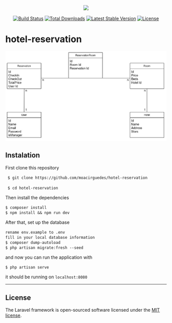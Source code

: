 <p align="center"><a href="https://laravel.com" target="_blank"><img src="https://raw.githubusercontent.com/laravel/art/master/logo-lockup/5%20SVG/2%20CMYK/1%20Full%20Color/laravel-logolockup-cmyk-red.svg" width="400"></a></p>

<p align="center">
<a href="https://travis-ci.org/laravel/framework"><img src="https://travis-ci.org/laravel/framework.svg" alt="Build Status"></a>
<a href="https://packagist.org/packages/laravel/framework"><img src="https://poser.pugx.org/laravel/framework/d/total.svg" alt="Total Downloads"></a>
<a href="https://packagist.org/packages/laravel/framework"><img src="https://poser.pugx.org/laravel/framework/v/stable.svg" alt="Latest Stable Version"></a>
<a href="https://packagist.org/packages/laravel/framework"><img src="https://poser.pugx.org/laravel/framework/license.svg" alt="License"></a>
</p>


# hotel-reservation

![Db structure](diagrama.jpg)

## Instalation

First clone this repository

```
 $ git clone https://github.com/moacirguedes/hotel-reservation

 $ cd hotel-reservation

```

Then install the dependencies

```
$ composer install
$ npm install && npm run dev
```

After that, set up the database

```
rename env.example to .env
fill in your local database information
$ composer dump-autoload
$ php artisan migrate:fresh --seed
```

and now you can run the application with

```
$ php artisan serve
```

it should be running on ```localhost:8080```

____________________________


## License

The Laravel framework is open-sourced software licensed under the [MIT license](https://opensource.org/licenses/MIT).
